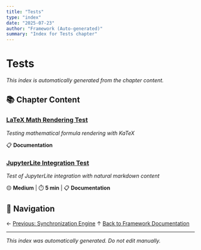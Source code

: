 ```yaml
---
title: "Tests"
type: "index"
date: "2025-07-23"
author: "Framework (Auto-generated)"
summary: "Index for Tests chapter"
---
```


# Tests

*This index is automatically generated from the chapter content.*

## 📚 Chapter Content

### [LaTeX Math Rendering Test](01_latex_rendering_test.md)
*Testing mathematical formula rendering with KaTeX*

📋 **Documentation**

### [JupyterLite Integration Test](02_jupyterlite_integration_test.md)
*Test of JupyterLite integration with natural markdown content*

🟡 **Medium** | ⏱️ **5 min** | 📋 **Documentation**

## 🧭 Navigation

← [Previous: Synchronization Engine](../04_synchronization_engine/00_index.md)
↑ [Back to Framework Documentation](../00_master_index.md)

---

*This index was automatically generated. Do not edit manually.*